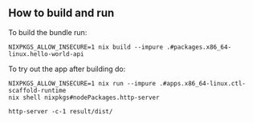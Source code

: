 ## How to build and run

To build the bundle run:
```
NIXPKGS_ALLOW_INSECURE=1 nix build --impure .#packages.x86_64-linux.hello-world-api
```

To try out the app after building do:
```
NIXPKGS_ALLOW_INSECURE=1 nix run --impure .#apps.x86_64-linux.ctl-scaffold-runtime
nix shell nixpkgs#nodePackages.http-server

http-server -c-1 result/dist/
```